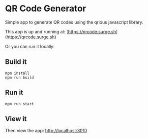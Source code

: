 QR Code Generator
========================



Simple app to generate QR codes using the qrious javascript library.  

This app is up and running at: [https://qrcode.surge.sh](https://qrcode.surge.sh)

Or you can run it locally:

## Build it

```
npm install
npm run build
````

## Run it

```
npm run start
````

## View it

Then view the app:
[http://localhost:3010](http://localhost:3010)
